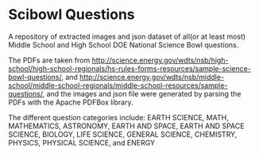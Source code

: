# Scibowl Questions
A repository of extracted images and json dataset of all(or at least most) Middle School and High School DOE National Science Bowl questions.

The PDFs are taken from http://science.energy.gov/wdts/nsb/high-school/high-school-regionals/hs-rules-forms-resources/sample-science-bowl-questions/, and http://science.energy.gov/wdts/nsb/middle-school/middle-school-regionals/middle-school-resources/sample-questions/, and the images and json file were generated by parsing the PDFs with the Apache PDFBox library.


The different question categories include: EARTH SCIENCE, MATH, MATHEMATICS, ASTRONOMY, EARTH AND SPACE, EARTH AND SPACE SCIENCE, BIOLOGY, LIFE SCIENCE, GENERAL SCIENCE, CHEMISTRY, PHYSICS, PHYSICAL SCIENCE, and ENERGY
